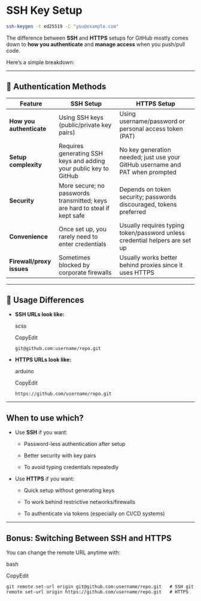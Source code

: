 # SSH Key Setup

```bash
ssh-keygen -t ed25519 -C "you@example.com"
```

The difference between **SSH** and **HTTPS** setups for GitHub mostly comes down to **how you authenticate** and **manage access** when you push/pull code.

Here’s a simple breakdown:

---

## 🔐 Authentication Methods

|Feature|SSH Setup|HTTPS Setup|
|---|---|---|
|**How you authenticate**|Using SSH keys (public/private key pairs)|Using username/password or personal access token (PAT)|
|**Setup complexity**|Requires generating SSH keys and adding your public key to GitHub|No key generation needed; just use your GitHub username and PAT when prompted|
|**Security**|More secure; no passwords transmitted; keys are hard to steal if kept safe|Depends on token security; passwords discouraged, tokens preferred|
|**Convenience**|Once set up, you rarely need to enter credentials|Usually requires typing token/password unless credential helpers are set up|
|**Firewall/proxy issues**|Sometimes blocked by corporate firewalls|Usually works better behind proxies since it uses HTTPS|

---

## 🔄 Usage Differences

- **SSH URLs look like:**
    
    scss
    
    CopyEdit
    
    `git@github.com:username/repo.git`
    
- **HTTPS URLs look like:**
    
    arduino
    
    CopyEdit
    
    `https://github.com/username/repo.git`
    

---

## When to use which?

- Use **SSH** if you want:
    
    - Password-less authentication after setup
        
    - Better security with key pairs
        
    - To avoid typing credentials repeatedly
        
- Use **HTTPS** if you want:
    
    - Quick setup without generating keys
        
    - To work behind restrictive networks/firewalls
        
    - To authenticate via tokens (especially on CI/CD systems)
        

---

## Bonus: Switching Between SSH and HTTPS

You can change the remote URL anytime with:

bash

CopyEdit

`git remote set-url origin git@github.com:username/repo.git   # SSH git remote set-url origin https://github.com/username/repo.git   # HTTPS`